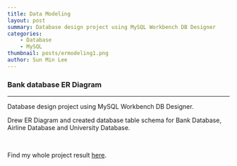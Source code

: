 ```yaml
---
title: Data Modeling
layout: post
summary: Database design project using MySQL Workbench DB Designer
categories:
    - Database
    - MySQL
thumbnail: posts/ermodeling1.png
author: Sun Min Lee
---
```

<h3> Bank database ER Diagram </h3>
<hr />



<p> Database design project using MySQL Workbench DB Designer.</p>
<p> Drew ER Diagram and created database table schema for Bank Database, Airline Database and University Database.</p>
  <br>

<p> Find my whole project result <a href = "https://github.com/sunminkr/Univ/tree/master/Univ/DB/ER%20Modeling">here</a>.<p>
